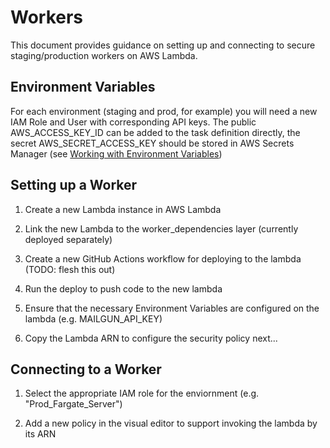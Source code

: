 # Workers

This document provides guidance on setting up and connecting to secure staging/production workers on AWS Lambda.

## Environment Variables

For each environment (staging and prod, for example) you will need a new IAM Role and User with corresponding API keys. The public AWS_ACCESS_KEY_ID can be added to the task definition directly, the secret AWS_SECRET_ACCESS_KEY should be stored in AWS Secrets Manager (see [Working with Environment Variables](/docs/Infrastructure.md#Working_with_Environment_Variables))

## Setting up a Worker

1. Create a new Lambda instance in AWS Lambda

2. Link the new Lambda to the worker_dependencies layer (currently deployed separately)

3. Create a new GitHub Actions workflow for deploying to the lambda (TODO: flesh this out)

4. Run the deploy to push code to the new lambda

5. Ensure that the necessary Environment Variables are configured on the lambda (e.g. MAILGUN_API_KEY)

6. Copy the Lambda ARN to configure the security policy next...

## Connecting to a Worker

1. Select the appropriate IAM role for the enviornment (e.g. "Prod_Fargate_Server")

2. Add a new policy in the visual editor to support invoking the lambda by its ARN
